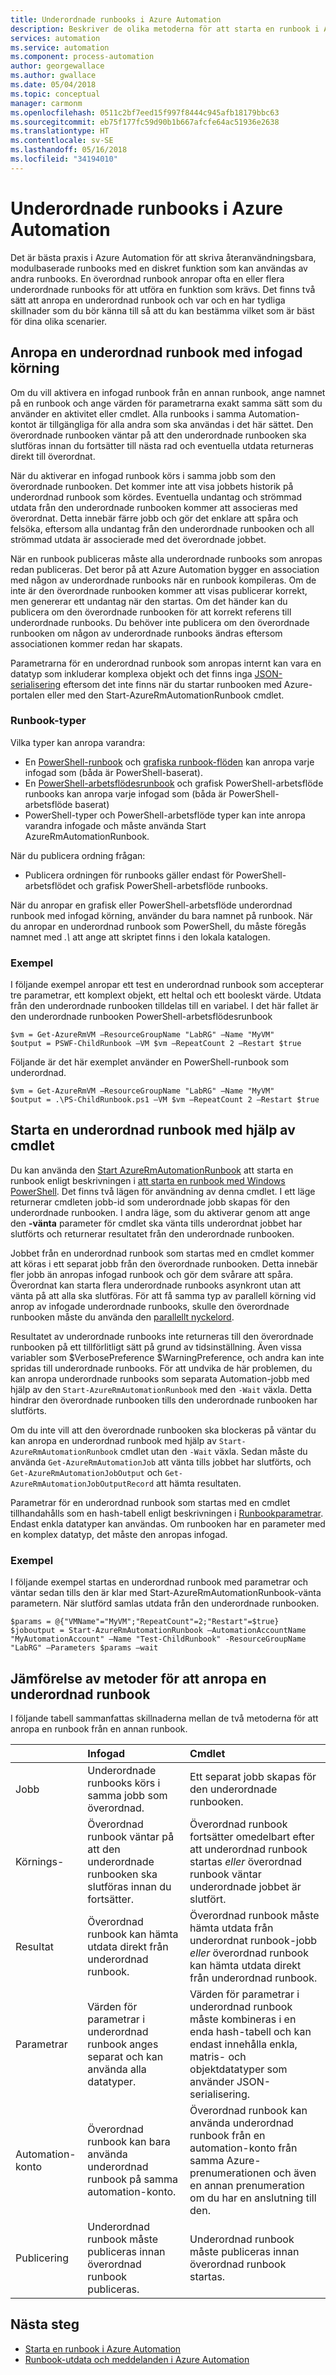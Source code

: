 ```yaml
---
title: Underordnade runbooks i Azure Automation
description: Beskriver de olika metoderna för att starta en runbook i Azure Automation från en annan runbook och dela information med varandra.
services: automation
ms.service: automation
ms.component: process-automation
author: georgewallace
ms.author: gwallace
ms.date: 05/04/2018
ms.topic: conceptual
manager: carmonm
ms.openlocfilehash: 0511c2bf7eed15f997f8444c945afb18179bbc63
ms.sourcegitcommit: eb75f177fc59d90b1b667afcfe64ac51936e2638
ms.translationtype: HT
ms.contentlocale: sv-SE
ms.lasthandoff: 05/16/2018
ms.locfileid: "34194010"
---
```

# <a name="child-runbooks-in-azure-automation"></a>Underordnade runbooks i Azure Automation

Det är bästa praxis i Azure Automation för att skriva återanvändningsbara, modulbaserade runbooks med en diskret funktion som kan användas av andra runbooks. En överordnad runbook anropar ofta en eller flera underordnade runbooks för att utföra en funktion som krävs. Det finns två sätt att anropa en underordnad runbook och var och en har tydliga skillnader som du bör känna till så att du kan bestämma vilket som är bäst för dina olika scenarier.

## <a name="invoking-a-child-runbook-using-inline-execution"></a>Anropa en underordnad runbook med infogad körning

Om du vill aktivera en infogad runbook från en annan runbook, ange namnet på en runbook och ange värden för parametrarna exakt samma sätt som du använder en aktivitet eller cmdlet.  Alla runbooks i samma Automation-kontot är tillgängliga för alla andra som ska användas i det här sättet. Den överordnade runbooken väntar på att den underordnade runbooken ska slutföras innan du fortsätter till nästa rad och eventuella utdata returneras direkt till överordnat.

När du aktiverar en infogad runbook körs i samma jobb som den överordnade runbooken. Det kommer inte att visa jobbets historik på underordnad runbook som kördes. Eventuella undantag och strömmad utdata från den underordnade runbooken kommer att associeras med överordnat. Detta innebär färre jobb och gör det enklare att spåra och felsöka, eftersom alla undantag från den underordnade runbooken och all strömmad utdata är associerade med det överordnade jobbet.

När en runbook publiceras måste alla underordnade runbooks som anropas redan publiceras. Det beror på att Azure Automation bygger en association med någon av underordnade runbooks när en runbook kompileras. Om de inte är den överordnade runbooken kommer att visas publicerar korrekt, men genererar ett undantag när den startas. Om det händer kan du publicera om den överordnade runbooken för att korrekt referens till underordnade runbooks. Du behöver inte publicera om den överordnade runbooken om någon av underordnade runbooks ändras eftersom associationen kommer redan har skapats.

Parametrarna för en underordnad runbook som anropas internt kan vara en datatyp som inkluderar komplexa objekt och det finns inga [JSON-serialisering](automation-starting-a-runbook.md#runbook-parameters) eftersom det inte finns när du startar runbooken med Azure-portalen eller med den Start-AzureRmAutomationRunbook cmdlet.

### <a name="runbook-types"></a>Runbook-typer

Vilka typer kan anropa varandra:

* En [PowerShell-runbook](automation-runbook-types.md#powershell-runbooks) och [grafiska runbook-flöden](automation-runbook-types.md#graphical-runbooks) kan anropa varje infogad som (båda är PowerShell-baserat).
* En [PowerShell-arbetsflödesrunbook](automation-runbook-types.md#powershell-workflow-runbooks) och grafisk PowerShell-arbetsflöde runbooks kan anropa varje infogad som (båda är PowerShell-arbetsflöde baserat)
* PowerShell-typer och PowerShell-arbetsflöde typer kan inte anropa varandra infogade och måste använda Start AzureRmAutomationRunbook.

När du publicera ordning frågan:

* Publicera ordningen för runbooks gäller endast för PowerShell-arbetsflödet och grafisk PowerShell-arbetsflöde runbooks.

När du anropar en grafisk eller PowerShell-arbetsflöde underordnad runbook med infogad körning, använder du bara namnet på runbook.  När du anropar en underordnad runbook som PowerShell, du måste föregås namnet med *.\\*  att ange att skriptet finns i den lokala katalogen. 

### <a name="example"></a>Exempel

I följande exempel anropar ett test en underordnad runbook som accepterar tre parametrar, ett komplext objekt, ett heltal och ett booleskt värde. Utdata från den underordnade runbooken tilldelas till en variabel.  I det här fallet är den underordnade runbooken PowerShell-arbetsflödesrunbook

```azurepowershell-interactive
$vm = Get-AzureRmVM –ResourceGroupName "LabRG" –Name "MyVM"
$output = PSWF-ChildRunbook –VM $vm –RepeatCount 2 –Restart $true
```

Följande är det här exemplet använder en PowerShell-runbook som underordnad.

```azurepowershell-interactive
$vm = Get-AzureRmVM –ResourceGroupName "LabRG" –Name "MyVM"
$output = .\PS-ChildRunbook.ps1 –VM $vm –RepeatCount 2 –Restart $true
```

## <a name="starting-a-child-runbook-using-cmdlet"></a>Starta en underordnad runbook med hjälp av cmdlet

Du kan använda den [Start AzureRmAutomationRunbook](https://msdn.microsoft.com/library/mt603661.aspx) att starta en runbook enligt beskrivningen i [att starta en runbook med Windows PowerShell](automation-starting-a-runbook.md#starting-a-runbook-with-windows-powershell). Det finns två lägen för användning av denna cmdlet.  I ett läge returnerar cmdleten jobb-id som underordnade jobb skapas för den underordnade runbooken.  I andra läge, som du aktiverar genom att ange den **-vänta** parameter för cmdlet ska vänta tills underordnat jobbet har slutförts och returnerar resultatet från den underordnade runbooken.

Jobbet från en underordnad runbook som startas med en cmdlet kommer att köras i ett separat jobb från den överordnade runbooken. Detta innebär fler jobb än anropas infogad runbook och gör dem svårare att spåra. Överordnat kan starta flera underordnade runbooks asynkront utan att vänta på att alla ska slutföras. För att få samma typ av parallell körning vid anrop av infogade underordnade runbooks, skulle den överordnade runbooken måste du använda den [parallellt nyckelord](automation-powershell-workflow.md#parallel-processing).

Resultatet av underordnade runbooks inte returneras till den överordnade runbooken på ett tillförlitligt sätt på grund av tidsinställning. Även vissa variabler som $VerbosePreference $WarningPreference, och andra kan inte spridas till underordnade runbooks. För att undvika de här problemen, du kan anropa underordnade runbooks som separata Automation-jobb med hjälp av den `Start-AzureRmAutomationRunbook` med den `-Wait` växla. Detta hindrar den överordnade runbooken tills den underordnade runbooken har slutförts.

Om du inte vill att den överordnade runbooken ska blockeras på väntar du kan anropa en underordnad runbook med hjälp av `Start-AzureRmAutomationRunbook` cmdlet utan den `-Wait` växla. Sedan måste du använda `Get-AzureRmAutomationJob` att vänta tills jobbet har slutförts, och `Get-AzureRmAutomationJobOutput` och `Get-AzureRmAutomationJobOutputRecord` att hämta resultaten.

Parametrar för en underordnad runbook som startas med en cmdlet tillhandahålls som en hash-tabell enligt beskrivningen i [Runbookparametrar](automation-starting-a-runbook.md#runbook-parameters). Endast enkla datatyper kan användas. Om runbooken har en parameter med en komplex datatyp, det måste den anropas infogad.

### <a name="example"></a>Exempel

I följande exempel startas en underordnad runbook med parametrar och väntar sedan tills den är klar med Start-AzureRmAutomationRunbook-vänta parametern. När slutförd samlas utdata från den underordnade runbooken.

```azurepowershell-interactive
$params = @{"VMName"="MyVM";"RepeatCount"=2;"Restart"=$true}
$joboutput = Start-AzureRmAutomationRunbook –AutomationAccountName "MyAutomationAccount" –Name "Test-ChildRunbook" -ResourceGroupName "LabRG" –Parameters $params –wait
```

## <a name="comparison-of-methods-for-calling-a-child-runbook"></a>Jämförelse av metoder för att anropa en underordnad runbook
I följande tabell sammanfattas skillnaderna mellan de två metoderna för att anropa en runbook från en annan runbook.

|  | Infogad | Cmdlet |
|:--- |:--- |:--- |
| Jobb |Underordnade runbooks körs i samma jobb som överordnad. |Ett separat jobb skapas för den underordnade runbooken. |
| Körnings- |Överordnad runbook väntar på att den underordnade runbooken ska slutföras innan du fortsätter. |Överordnad runbook fortsätter omedelbart efter att underordnad runbook startas *eller* överordnad runbook väntar underordnade jobbet är slutfört. |
| Resultat |Överordnad runbook kan hämta utdata direkt från underordnad runbook. |Överordnad runbook måste hämta utdata från underordnat runbook-jobb *eller* överordnad runbook kan hämta utdata direkt från underordnad runbook. |
| Parametrar |Värden för parametrar i underordnad runbook anges separat och kan använda alla datatyper. |Värden för parametrar i underordnad runbook måste kombineras i en enda hash-tabell och kan endast innehålla enkla, matris- och objektdatatyper som använder JSON-serialisering. |
| Automation-konto |Överordnad runbook kan bara använda underordnad runbook på samma automation-konto. |Överordnad runbook kan använda underordnad runbook från en automation-konto från samma Azure-prenumerationen och även en annan prenumeration om du har en anslutning till den. |
| Publicering |Underordnad runbook måste publiceras innan överordnad runbook publiceras. |Underordnad runbook måste publiceras innan överordnad runbook startas. |

## <a name="next-steps"></a>Nästa steg

* [Starta en runbook i Azure Automation](automation-starting-a-runbook.md)
* [Runbook-utdata och meddelanden i Azure Automation](automation-runbook-output-and-messages.md)
